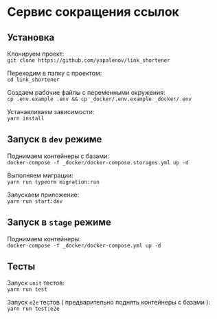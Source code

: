 # Сервис сокращения ссылок

## Установка
Клонируем проект:  
`git clone https://github.com/yapalenov/link_shortener`

Переходим в папку с проектом:  
`cd link_shortener`

Создаем рабочие файлы с переменными окружения:  
`cp .env.example .env && cp _docker/.env.example _docker/.env`

Устанавливаем зависимости:  
`yarn install`

## Запуск в `dev` режиме

Поднимаем контейнеры с базами:  
`docker-compose -f _docker/docker-compose.storages.yml up -d`

Выполняем миграции:  
`yarn run typeorm migration:run`

Запускаем приложение:  
`yarn run start:dev`

## Запуск в `stage` режиме

Поднимаем контейнеры:  
`docker-compose -f _docker/docker-compose.yml up -d`

## Тесты

Запуск `unit` тестов:  
`yarn run test`

Запуск `e2e` тестов ( предварительно поднять контейнеры с базами ):  
`yarn run test:e2e` 

